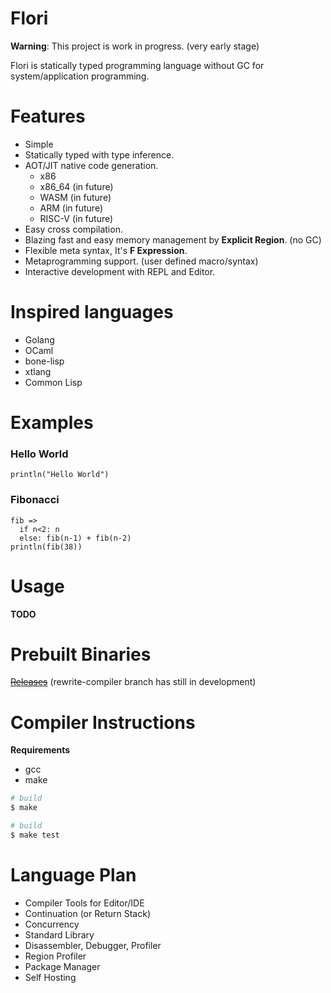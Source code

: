 
# Flori

**Warning**: This project is work in progress. (very early stage)

Flori is statically typed programming language without GC for system/application programming.

# Features

- Simple
- Statically typed with type inference.
- AOT/JIT native code generation.
  - x86
  - x86_64 (in future)
  - WASM (in future)
  - ARM (in future)
  - RISC-V (in future)
- Easy cross compilation.
- Blazing fast and easy memory management by **Explicit Region**. (no GC)
- Flexible meta syntax, It's **F Expression**.
- Metaprogramming support. (user defined macro/syntax)
- Interactive development with REPL and Editor.

# Inspired languages

- Golang
- OCaml
- bone-lisp
- xtlang
- Common Lisp

# Examples

### Hello World
```
println("Hello World")
```

### Fibonacci
```
fib =>
  if n<2: n
  else: fib(n-1) + fib(n-2)
println(fib(38))
```

# Usage
**TODO**

# Prebuilt Binaries

~~[Releases](https://github.com/snowlt23/Flori/releases)~~ (rewrite-compiler branch has still in development)

# Compiler Instructions

**Requirements**

- gcc
- make

```sh
# build
$ make
```

```sh
# build
$ make test
```

# Language Plan

- Compiler Tools for Editor/IDE
- Continuation (or Return Stack)
- Concurrency
- Standard Library
- Disassembler, Debugger, Profiler
- Region Profiler
- Package Manager
- Self Hosting
